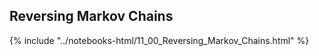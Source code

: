 Reversing Markov Chains
------

{% include "../notebooks-html/11_00_Reversing_Markov_Chains.html" %}
